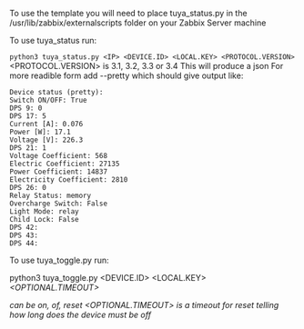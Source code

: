 To use the template you will need to place tuya_status.py in the /usr/lib/zabbix/externalscripts folder on your Zabbix Server machine

To use tuya_status run:

```python3 tuya_status.py <IP> <DEVICE.ID> <LOCAL.KEY> <PROTOCOL.VERSION>```
<PROTOCOL.VERSION> is 3.1, 3.2, 3.3 or 3.4
This will produce a json
For more readible form add --pretty which should give output like:
```
Device status (pretty):
Switch ON/OFF: True
DPS 9: 0
DPS 17: 5
Current [A]: 0.076
Power [W]: 17.1
Voltage [V]: 226.3
DPS 21: 1
Voltage Coefficient: 568
Electric Coefficient: 27135
Power Coefficient: 14837
Electricity Coefficient: 2810
DPS 26: 0
Relay Status: memory
Overcharge Switch: False
Light Mode: relay
Child Lock: False
DPS 42:
DPS 43:
DPS 44:
```

To use tuya_toggle.py run:

python3 tuya_toggle.py <IP> <DEVICE.ID> <LOCAL.KEY> <VAR> <OPTIONAL.TIMEOUT>

<VAR> can be on, of, reset
<OPTIONAL.TIMEOUT> is a timeout for reset telling how long does the device must be off
